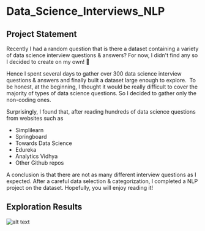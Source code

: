 # Data_Science_Interviews_NLP

## Project Statement 

Recently I had a random question that is there a dataset containing a variety of data science interview questions & answers? For now, I didn't find any so I decided to create on my own! 🥳

Hence I spent several days to gather over 300 data science interview questions & answers and finally built a dataset large enough to explore. 
To be honest, at the beginning, I thought it would be really difficult to cover the majority of types of data science questions. So I decided to gather only the non-coding ones. 

Surprisingly, I found that, after reading hundreds of data science questions from websites such as 
- Simplilearn
- Springboard
- Towards Data Science
- Edureka
- Analytics Vidhya 
- Other Github repos

A conclusion is that there are not as many different interview questions as I expected. After a careful data selection & categorization, I completed a NLP project on the dataset. Hopefully, you will enjoy reading it!

## Exploration Results

![alt text](https://github.com/Kizuna-Cheng/Data_Science_Interviews_NLP/blob/main/images/EDA_1.png)
